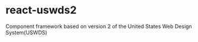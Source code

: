 # react-uswds2
Component framework based on version 2 of the United States Web Design System(USWDS)
